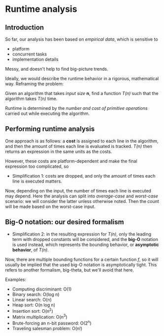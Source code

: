 # Runtime analysis

## Introduction

So far, our analysis has been based on *empirical data*, which is sensitive to
- platform
- concurrent tasks
- implementation details

Messy, and doesn't help to find big-picture trends.

Ideally, we would describe the runtime behavior in a rigorous, mathematical way. Reframing the problem:

Given an algorithm that takes *input size* **n**, find a function *T(n)* such that the algorithm takes *T(n)* time.

Runtime is determined by the *number and cost of primitive operations* carried out while executing the algorithm.

## Performing runtime analysis

One approach is as follows: a **cost** is assigned to each line in the algorithm, and then the amount of times each line is evaluated is tracked. *T(n)* then returns an expression in the same units as the costs.

However, these costs are platform-dependent and make the final expression too complicated, so 

- Simplification 1: costs are dropped, and only the amount of times each line is executed matters.

Now, depending on the input, the number of times each line is executed may depend. Here the analysis can split into *average-case* and *worst-case* scenario: we will consider the latter unless otherwise noted. Then the count will be made based on the worst-case input.

## Big-O notation: our desired formalism

- Simplification 2: in the resulting expression for *T(n)*, only the leading term with dropped constants will be considered, and the **big-O** notation is used instead, which represents the bounding behavior, or **asymptotic behavior**, of *T(n)*.

Now, there are multiple bounding functions for a certain function *f*, so it will usually be implied that the used big-O notation is asymptotically tight. This refers to another formalism, big-theta, but we'll avoid that here.

Examples:
- Computing discriminant: O(1)
- Binary search: O(log n)
- Linear search: O(n)
- Heap sort: O(n log n)
- Insertion sort: O(n<sup>2</sup>)
- Matrix multiplication: O(n<sup>3</sup>)
- Brute-forcing an n-bit password: O(2<sup>n</sup>)
- Traveling salesman problem: O(n!)